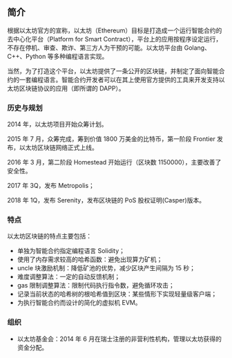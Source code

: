 ## 简介

根据以太坊官方的宣称，以太坊（Ethereum）目标是打造成一个运行智能合约的去中心化平台（Platform for Smart Contract），平台上的应用按程序设定运行，不存在停机、审查、欺诈、第三方人为干预的可能。以太坊平台由 Golang、C++、Python 等多种编程语言实现。

当然，为了打造这个平台，以太坊提供了一条公开的区块链，并制定了面向智能合约的一套编程语言。智能合约开发者可以在其上使用官方提供的工具来开发支持以太坊区块链协议的应用（即所谓的 DAPP）。

### 历史与规划

2014 年，以太坊项目开始众筹计划。

2015 年 7 月，众筹完成，筹到价值 1800 万美金的比特币，第一阶段 Frontier 发布，以太坊区块链网络正式上线。

2016 年 3 月，第二阶段 Homestead 开始运行（区块数 1150000），主要改善了安全性。

2017 年 3Q，发布 Metropolis；

2018 年 1Q，发布 Serenity，发布区块链的 PoS 股权证明(Casper)版本。


### 特点

以太坊区块链的特点主要包括：

* 单独为智能合约指定编程语言 Solidity；
* 使用了内存需求较高的哈希函数：避免出现算力矿机；
* uncle 块激励机制：降低矿池的优势，减少区块产生间隔为 15 秒；
* 难度调整算法：一定的自动反馈机制；
* gas 限制调整算法：限制代码执行指令数，避免循环攻击；
* 记录当前状态的哈希树的根哈希值到区块：某些情形下实现轻量级客户端；
* 为执行智能合约而设计的简化的虚拟机 EVM。

### 组织

* 以太坊基金会：2014 年 6 月在瑞士注册的非营利性机构，管理以太坊获得的资金分配。
